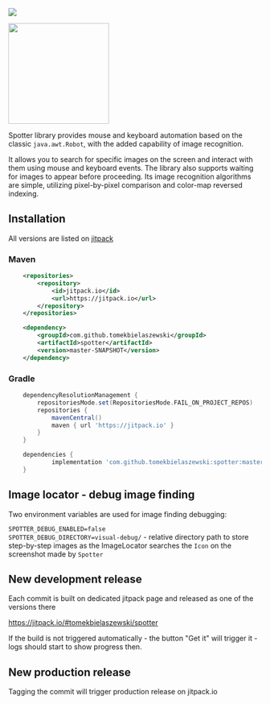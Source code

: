 [![](https://jitpack.io/v/tomekbielaszewski/spotter.svg)](https://jitpack.io/#tomekbielaszewski/spotter)

<img src="./spotter.webp" width="200px">

Spotter library provides mouse and keyboard automation based on the classic `java.awt.Robot`, with the added capability of 
image recognition.  

It allows you to search for specific images on the screen and interact with them using mouse and 
keyboard events. The library also supports waiting for images to appear before proceeding. Its image recognition 
algorithms are simple, utilizing pixel-by-pixel comparison and color-map reversed indexing.

## Installation

All versions are listed on [jitpack](https://jitpack.io/#tomekbielaszewski/spotter)

### Maven

```xml
	<repositories>
		<repository>
		    <id>jitpack.io</id>
		    <url>https://jitpack.io</url>
		</repository>
	</repositories>
```

```xml
	<dependency>
	    <groupId>com.github.tomekbielaszewski</groupId>
	    <artifactId>spotter</artifactId>
	    <version>master-SNAPSHOT</version>
	</dependency>
```

### Gradle

```groovy
	dependencyResolutionManagement {
		repositoriesMode.set(RepositoriesMode.FAIL_ON_PROJECT_REPOS)
		repositories {
			mavenCentral()
			maven { url 'https://jitpack.io' }
		}
	}
```

```groovy
	dependencies {
	        implementation 'com.github.tomekbielaszewski:spotter:master-SNAPSHOT'
	}
```

## Image locator - debug image finding

Two environment variables are used for image finding debugging:

`SPOTTER_DEBUG_ENABLED=false`  
`SPOTTER_DEBUG_DIRECTORY=visual-debug/` - relative directory path to store step-by-step images as the ImageLocator searches the `Icon` on the screenshot made by `Spotter`

## New development release

Each commit is built on dedicated jitpack page and released as one of the versions there

https://jitpack.io/#tomekbielaszewski/spotter

If the build is not triggered automatically - the button "Get it" will trigger it - logs should start to show progress then.

## New production release

Tagging the commit will trigger production release on jitpack.io
